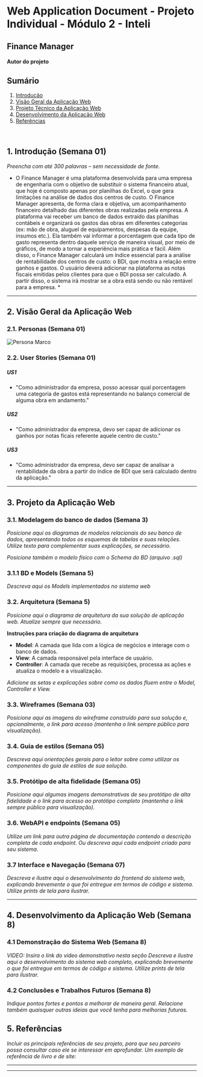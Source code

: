 # Web Application Document - Projeto Individual - Módulo 2 - Inteli


## Finance Manager 

#### Autor do projeto

## Sumário

1. [Introdução](#c1)  
2. [Visão Geral da Aplicação Web](#c2)  
3. [Projeto Técnico da Aplicação Web](#c3)  
4. [Desenvolvimento da Aplicação Web](#c4)  
5. [Referências](#c5)  

<br>

## <a name="c1"></a>1. Introdução (Semana 01)

*Preencha com até 300 palavras – sem necessidade de fonte.*
* O Finance Manager é uma plataforma desenvolvida para uma empresa de engenharia com o objetivo de substituir o sistema financeiro atual, que hoje é composto apenas por planilhas do Excel, o que gera limitações na análise de dados dos centros de custo. O Finance Manager apresenta, de forma clara e objetiva, um acompanhamento financeiro detalhado das diferentes obras realizadas pela empresa. A plataforma vai receber um banco de dados extraído das planilhas contábeis e organizará os gastos das obras em diferentes categorias (ex: mão de obra, aluguel de equipamentos, despesas da equipe, insumos etc.). Ela também vai informar a porcentagem que cada tipo de gasto representa dentro daquele serviço de maneira visual, por meio de gráficos, de modo a tornar a experiência mais prática e fácil. Além disso, o Finance Manager calculará um índice essencial para a análise de rentabilidade dos centros de custo: o BDI, que mostra a relação entre ganhos e gastos. O usuário deverá adicionar na plataforma as notas fiscais emitidas pelos clientes para que o BDI possa ser calculado. A partir disso, o sistema irá mostrar se a obra está sendo ou não rentável para a empresa. *
 
---

## <a name="c2"></a>2. Visão Geral da Aplicação Web

### 2.1. Personas (Semana 01)

![Persona Marco](assets/personaMarco.png)

### 2.2. User Stories (Semana 01)

##### US1 
* "Como administrador da empresa, posso acessar qual porcentagem uma categoria de gastos está representando no balanço comercial de alguma obra em andamento." 
##### US2 
* "Como administrador da empresa, devo ser capaz de adicionar os ganhos por notas ficais referente aquele centro de custo." 
##### US3 
* "Como administrador da empresa, devo ser capaz de analisar a rentabilidade da obra a partir do índice de BDI que será calculado dentro da aplicação." 

---

## <a name="c3"></a>3. Projeto da Aplicação Web

### 3.1. Modelagem do banco de dados  (Semana 3)

*Posicione aqui os diagramas de modelos relacionais do seu banco de dados, apresentando todos os esquemas de tabelas e suas relações. Utilize texto para complementar suas explicações, se necessário.*

*Posicione também o modelo físico com o Schema do BD (arquivo .sql)*

### 3.1.1 BD e Models (Semana 5)
*Descreva aqui os Models implementados no sistema web*

### 3.2. Arquitetura (Semana 5)

*Posicione aqui o diagrama de arquitetura da sua solução de aplicação web. Atualize sempre que necessário.*

**Instruções para criação do diagrama de arquitetura**  
- **Model**: A camada que lida com a lógica de negócios e interage com o banco de dados.
- **View**: A camada responsável pela interface de usuário.
- **Controller**: A camada que recebe as requisições, processa as ações e atualiza o modelo e a visualização.
  
*Adicione as setas e explicações sobre como os dados fluem entre o Model, Controller e View.*

### 3.3. Wireframes (Semana 03)

*Posicione aqui as imagens do wireframe construído para sua solução e, opcionalmente, o link para acesso (mantenha o link sempre público para visualização).*

### 3.4. Guia de estilos (Semana 05)

*Descreva aqui orientações gerais para o leitor sobre como utilizar os componentes do guia de estilos de sua solução.*


### 3.5. Protótipo de alta fidelidade (Semana 05)

*Posicione aqui algumas imagens demonstrativas de seu protótipo de alta fidelidade e o link para acesso ao protótipo completo (mantenha o link sempre público para visualização).*

### 3.6. WebAPI e endpoints (Semana 05)

*Utilize um link para outra página de documentação contendo a descrição completa de cada endpoint. Ou descreva aqui cada endpoint criado para seu sistema.*  

### 3.7 Interface e Navegação (Semana 07)

*Descreva e ilustre aqui o desenvolvimento do frontend do sistema web, explicando brevemente o que foi entregue em termos de código e sistema. Utilize prints de tela para ilustrar.*

---

## <a name="c4"></a>4. Desenvolvimento da Aplicação Web (Semana 8)

### 4.1 Demonstração do Sistema Web (Semana 8)

*VIDEO: Insira o link do vídeo demonstrativo nesta seção*
*Descreva e ilustre aqui o desenvolvimento do sistema web completo, explicando brevemente o que foi entregue em termos de código e sistema. Utilize prints de tela para ilustrar.*

### 4.2 Conclusões e Trabalhos Futuros (Semana 8)

*Indique pontos fortes e pontos a melhorar de maneira geral.*
*Relacione também quaisquer outras ideias que você tenha para melhorias futuras.*



## <a name="c5"></a>5. Referências

_Incluir as principais referências de seu projeto, para que seu parceiro possa consultar caso ele se interessar em aprofundar. Um exemplo de referência de livro e de site:_<br>

---
---